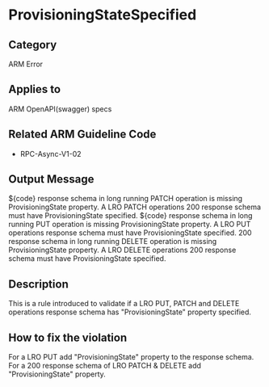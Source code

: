 # ProvisioningStateSpecified

## Category

ARM Error

## Applies to

ARM OpenAPI(swagger) specs

## Related ARM Guideline Code

- RPC-Async-V1-02

## Output Message

${code} response schema in long running PATCH operation is missing ProvisioningState property. A LRO PATCH operations 200 response schema must have ProvisioningState specified.
${code} response schema in long running PUT operation is missing ProvisioningState property. A LRO PUT operations response schema must have ProvisioningState specified.
200 response schema in long running DELETE operation is missing ProvisioningState property. A LRO DELETE operations 200 response schema must have ProvisioningState specified.

## Description

This is a rule introduced to validate if a LRO PUT, PATCH and DELETE operations response schema has "ProvisioningState" property specified.

## How to fix the violation

For a LRO PUT add "ProvisioningState" property to the response schema.
For a 200 response schema of LRO PATCH & DELETE add "ProvisioningState" property.
